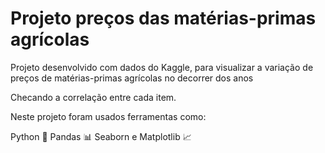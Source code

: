 # Projeto preços das matérias-primas agrícolas

Projeto desenvolvido com dados do Kaggle, para visualizar a variação de preços de matérias-primas agrícolas no decorrer dos anos

Checando a correlação entre cada item.

Neste projeto foram usados ferramentas como:

Python 🐍 Pandas 📊 Seaborn e Matplotlib 📈
